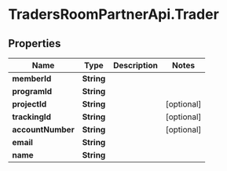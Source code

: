 # TradersRoomPartnerApi.Trader

## Properties
Name | Type | Description | Notes
------------ | ------------- | ------------- | -------------
**memberId** | **String** |  | 
**programId** | **String** |  | 
**projectId** | **String** |  | [optional] 
**trackingId** | **String** |  | [optional] 
**accountNumber** | **String** |  | [optional] 
**email** | **String** |  | 
**name** | **String** |  | 
